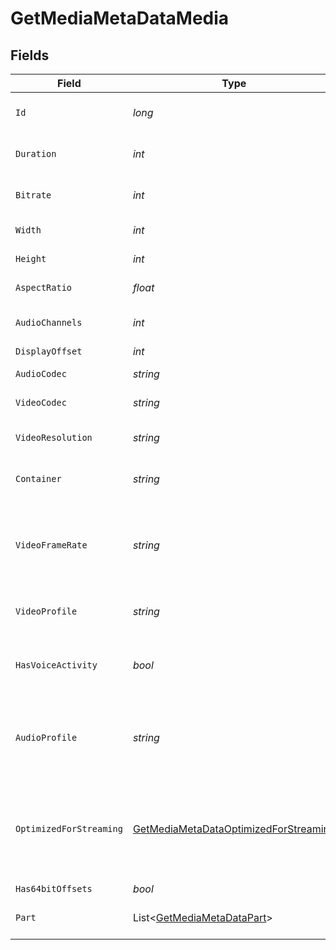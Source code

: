 # GetMediaMetaDataMedia


## Fields

| Field                                                                                                   | Type                                                                                                    | Required                                                                                                | Description                                                                                             | Example                                                                                                 |
| ------------------------------------------------------------------------------------------------------- | ------------------------------------------------------------------------------------------------------- | ------------------------------------------------------------------------------------------------------- | ------------------------------------------------------------------------------------------------------- | ------------------------------------------------------------------------------------------------------- |
| `Id`                                                                                                    | *long*                                                                                                  | :heavy_check_mark:                                                                                      | Unique media identifier.                                                                                | 387322                                                                                                  |
| `Duration`                                                                                              | *int*                                                                                                   | :heavy_minus_sign:                                                                                      | Duration of the media in milliseconds.                                                                  | 9610350                                                                                                 |
| `Bitrate`                                                                                               | *int*                                                                                                   | :heavy_minus_sign:                                                                                      | Bitrate in bits per second.                                                                             | 25512                                                                                                   |
| `Width`                                                                                                 | *int*                                                                                                   | :heavy_minus_sign:                                                                                      | Video width in pixels.                                                                                  | 3840                                                                                                    |
| `Height`                                                                                                | *int*                                                                                                   | :heavy_minus_sign:                                                                                      | Video height in pixels.                                                                                 | 1602                                                                                                    |
| `AspectRatio`                                                                                           | *float*                                                                                                 | :heavy_minus_sign:                                                                                      | Aspect ratio of the video.                                                                              | 2.35                                                                                                    |
| `AudioChannels`                                                                                         | *int*                                                                                                   | :heavy_minus_sign:                                                                                      | Number of audio channels.                                                                               | 6                                                                                                       |
| `DisplayOffset`                                                                                         | *int*                                                                                                   | :heavy_minus_sign:                                                                                      | N/A                                                                                                     | 50                                                                                                      |
| `AudioCodec`                                                                                            | *string*                                                                                                | :heavy_minus_sign:                                                                                      | Audio codec used.                                                                                       | eac3                                                                                                    |
| `VideoCodec`                                                                                            | *string*                                                                                                | :heavy_minus_sign:                                                                                      | Video codec used.                                                                                       | hevc                                                                                                    |
| `VideoResolution`                                                                                       | *string*                                                                                                | :heavy_minus_sign:                                                                                      | Video resolution (e.g., 4k).                                                                            | 4k                                                                                                      |
| `Container`                                                                                             | *string*                                                                                                | :heavy_minus_sign:                                                                                      | File container type.                                                                                    | mkv                                                                                                     |
| `VideoFrameRate`                                                                                        | *string*                                                                                                | :heavy_minus_sign:                                                                                      | Frame rate of the video. Values found include NTSC, PAL, 24p<br/>                                       | 24p                                                                                                     |
| `VideoProfile`                                                                                          | *string*                                                                                                | :heavy_minus_sign:                                                                                      | Video profile (e.g., main 10).                                                                          | main 10                                                                                                 |
| `HasVoiceActivity`                                                                                      | *bool*                                                                                                  | :heavy_minus_sign:                                                                                      | Indicates whether voice activity is detected.                                                           | false                                                                                                   |
| `AudioProfile`                                                                                          | *string*                                                                                                | :heavy_minus_sign:                                                                                      | The audio profile used for the media (e.g., DTS, Dolby Digital, etc.).                                  | dts                                                                                                     |
| `OptimizedForStreaming`                                                                                 | [GetMediaMetaDataOptimizedForStreaming](../../Models/Requests/GetMediaMetaDataOptimizedForStreaming.md) | :heavy_minus_sign:                                                                                      | Has this media been optimized for streaming. NOTE: This can be 0, 1, false or true                      |                                                                                                         |
| `Has64bitOffsets`                                                                                       | *bool*                                                                                                  | :heavy_minus_sign:                                                                                      | N/A                                                                                                     | false                                                                                                   |
| `Part`                                                                                                  | List<[GetMediaMetaDataPart](../../Models/Requests/GetMediaMetaDataPart.md)>                             | :heavy_minus_sign:                                                                                      | An array of parts for this media item.                                                                  |                                                                                                         |